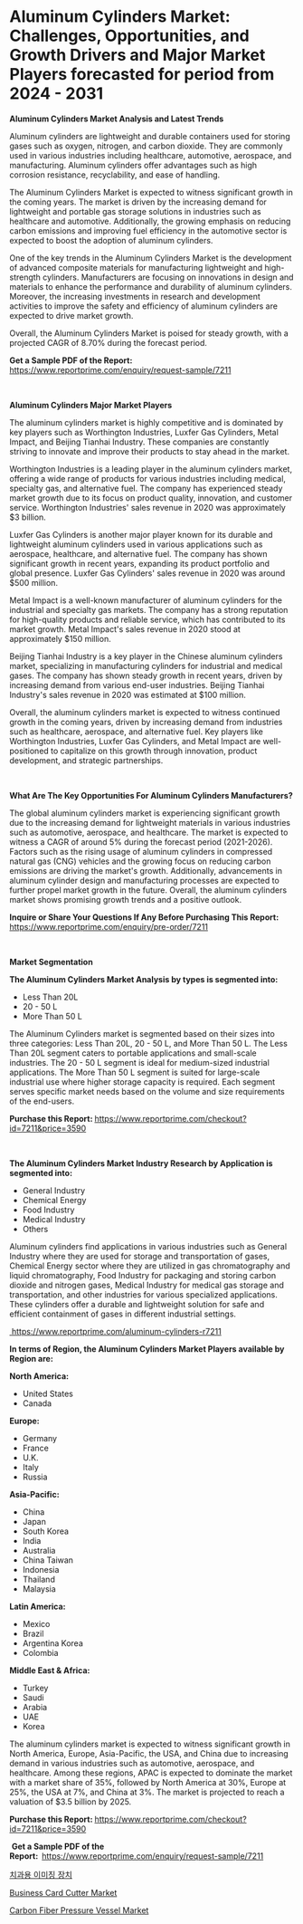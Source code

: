 <p><h1>Aluminum Cylinders Market: Challenges, Opportunities, and Growth Drivers and Major Market Players forecasted for period from 2024 - 2031</h1></p><p><strong>Aluminum Cylinders Market Analysis and Latest Trends</strong></p>
<p><p>Aluminum cylinders are lightweight and durable containers used for storing gases such as oxygen, nitrogen, and carbon dioxide. They are commonly used in various industries including healthcare, automotive, aerospace, and manufacturing. Aluminum cylinders offer advantages such as high corrosion resistance, recyclability, and ease of handling.</p><p>The Aluminum Cylinders Market is expected to witness significant growth in the coming years. The market is driven by the increasing demand for lightweight and portable gas storage solutions in industries such as healthcare and automotive. Additionally, the growing emphasis on reducing carbon emissions and improving fuel efficiency in the automotive sector is expected to boost the adoption of aluminum cylinders.</p><p>One of the key trends in the Aluminum Cylinders Market is the development of advanced composite materials for manufacturing lightweight and high-strength cylinders. Manufacturers are focusing on innovations in design and materials to enhance the performance and durability of aluminum cylinders. Moreover, the increasing investments in research and development activities to improve the safety and efficiency of aluminum cylinders are expected to drive market growth.</p><p>Overall, the Aluminum Cylinders Market is poised for steady growth, with a projected CAGR of 8.70% during the forecast period.</p></p>
<p><strong>Get a Sample PDF of the Report:&nbsp;</strong> <a href="https://www.reportprime.com/enquiry/request-sample/7211">https://www.reportprime.com/enquiry/request-sample/7211</a></p>
<p>&nbsp;</p>
<p><strong>Aluminum Cylinders Major Market Players</strong></p>
<p><p>The aluminum cylinders market is highly competitive and is dominated by key players such as Worthington Industries, Luxfer Gas Cylinders, Metal Impact, and Beijing Tianhai Industry. These companies are constantly striving to innovate and improve their products to stay ahead in the market.</p><p>Worthington Industries is a leading player in the aluminum cylinders market, offering a wide range of products for various industries including medical, specialty gas, and alternative fuel. The company has experienced steady market growth due to its focus on product quality, innovation, and customer service. Worthington Industries' sales revenue in 2020 was approximately $3 billion.</p><p>Luxfer Gas Cylinders is another major player known for its durable and lightweight aluminum cylinders used in various applications such as aerospace, healthcare, and alternative fuel. The company has shown significant growth in recent years, expanding its product portfolio and global presence. Luxfer Gas Cylinders' sales revenue in 2020 was around $500 million.</p><p>Metal Impact is a well-known manufacturer of aluminum cylinders for the industrial and specialty gas markets. The company has a strong reputation for high-quality products and reliable service, which has contributed to its market growth. Metal Impact's sales revenue in 2020 stood at approximately $150 million.</p><p>Beijing Tianhai Industry is a key player in the Chinese aluminum cylinders market, specializing in manufacturing cylinders for industrial and medical gases. The company has shown steady growth in recent years, driven by increasing demand from various end-user industries. Beijing Tianhai Industry's sales revenue in 2020 was estimated at $100 million.</p><p>Overall, the aluminum cylinders market is expected to witness continued growth in the coming years, driven by increasing demand from industries such as healthcare, aerospace, and alternative fuel. Key players like Worthington Industries, Luxfer Gas Cylinders, and Metal Impact are well-positioned to capitalize on this growth through innovation, product development, and strategic partnerships.</p></p>
<p>&nbsp;</p>
<p><strong>What Are The Key Opportunities For Aluminum Cylinders Manufacturers?</strong></p>
<p><p>The global aluminum cylinders market is experiencing significant growth due to the increasing demand for lightweight materials in various industries such as automotive, aerospace, and healthcare. The market is expected to witness a CAGR of around 5% during the forecast period (2021-2026). Factors such as the rising usage of aluminum cylinders in compressed natural gas (CNG) vehicles and the growing focus on reducing carbon emissions are driving the market's growth. Additionally, advancements in aluminum cylinder design and manufacturing processes are expected to further propel market growth in the future. Overall, the aluminum cylinders market shows promising growth trends and a positive outlook.</p></p>
<p><strong>Inquire or Share Your Questions If Any Before Purchasing This Report:</strong> <a href="https://www.reportprime.com/enquiry/pre-order/7211">https://www.reportprime.com/enquiry/pre-order/7211</a></p>
<p>&nbsp;</p>
<p><strong>Market Segmentation</strong></p>
<p><strong>The Aluminum Cylinders Market Analysis by types is segmented into:</strong></p>
<p><ul><li>Less Than 20L</li><li>20 - 50 L</li><li>More Than 50 L</li></ul></p>
<p><p>The Aluminum Cylinders market is segmented based on their sizes into three categories: Less Than 20L, 20 - 50 L, and More Than 50 L. The Less Than 20L segment caters to portable applications and small-scale industries. The 20 - 50 L segment is ideal for medium-sized industrial applications. The More Than 50 L segment is suited for large-scale industrial use where higher storage capacity is required. Each segment serves specific market needs based on the volume and size requirements of the end-users.</p></p>
<p><strong>Purchase this Report:&nbsp;</strong><a href="https://www.reportprime.com/checkout?id=7211&price=3590">https://www.reportprime.com/checkout?id=7211&price=3590</a></p>
<p>&nbsp;</p>
<p><strong>The Aluminum Cylinders Market Industry Research by Application is segmented into:</strong></p>
<p><ul><li>General Industry</li><li>Chemical Energy</li><li>Food Industry</li><li>Medical Industry</li><li>Others</li></ul></p>
<p><p>Aluminum cylinders find applications in various industries such as General Industry where they are used for storage and transportation of gases, Chemical Energy sector where they are utilized in gas chromatography and liquid chromatography, Food Industry for packaging and storing carbon dioxide and nitrogen gases, Medical Industry for medical gas storage and transportation, and other industries for various specialized applications. These cylinders offer a durable and lightweight solution for safe and efficient containment of gases in different industrial settings.</p></p>
<p><a href="https://www.reportprime.com/aluminum-cylinders-r7211">&nbsp;https://www.reportprime.com/aluminum-cylinders-r7211</a></p>
<p><strong>In terms of Region, the Aluminum Cylinders Market Players available by Region are:</strong></p>
<p>
    <p> <strong> North America: </strong>
        <ul>
            <li>United States</li>
            <li>Canada</li>
        </ul>
        </p> 
    <p> <strong> Europe: </strong>
        <ul>
            <li>Germany</li>
            <li>France</li>
            <li>U.K.</li>
            <li>Italy</li>
            <li>Russia</li>
        </ul>
        </p> 
    <p> <strong> Asia-Pacific: </strong>
        <ul>
            <li>China</li>
            <li>Japan</li>
            <li>South Korea</li>
            <li>India</li>
            <li>Australia</li>
            <li>China Taiwan</li>
            <li>Indonesia</li>
            <li>Thailand</li>
            <li>Malaysia</li>
        </ul>
        </p> 
    <p> <strong> Latin America: </strong>
        <ul>
            <li>Mexico</li>
            <li>Brazil</li>
            <li>Argentina Korea</li>
            <li>Colombia</li>
        </ul>
        </p> 
    <p> <strong> Middle East & Africa: </strong>
        <ul>
            <li>Turkey</li>
            <li>Saudi</li>
            <li>Arabia</li>
            <li>UAE</li>
            <li>Korea</li>
        </ul>
    </p>
    </p>
<p><p>The aluminum cylinders market is expected to witness significant growth in North America, Europe, Asia-Pacific, the USA, and China due to increasing demand in various industries such as automotive, aerospace, and healthcare. Among these regions, APAC is expected to dominate the market with a market share of 35%, followed by North America at 30%, Europe at 25%, the USA at 7%, and China at 3%. The market is projected to reach a valuation of $3.5 billion by 2025.</p></p>
<p><strong>Purchase this Report: </strong><a href="https://www.reportprime.com/checkout?id=7211&price=3590">https://www.reportprime.com/checkout?id=7211&price=3590</a></p>
<p>&nbsp;<strong>Get a Sample PDF of the Report:&nbsp;&nbsp;</strong><a href="https://www.reportprime.com/enquiry/request-sample/7211">https://www.reportprime.com/enquiry/request-sample/7211</a></p>
<p><strong></strong></p>
<p><p><a href="https://github.com/royErdmtyan906778/Market-Research-Report-List-1/blob/main/540599821311.md">치과용 이미징 장치</a></p><p><a href="https://github.com/pjcfca/Market-Research-Report-List-2/blob/main/business-card-cutter-market.md">Business Card Cutter Market</a></p><p><a href="https://github.com/wusalecollins540tpqoz/Market-Research-Report-List-2/blob/main/carbon-fiber-pressure-vessel-market.md">Carbon Fiber Pressure Vessel Market</a></p></p>